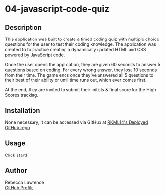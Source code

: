 # 04-javascript-code-quiz

## Description

This application was built to create a timed coding quiz with multiple choice questions for the user to test their coding knowledge.   The application was created to to practice creating a dynamically updated HTML and CSS powered by JavaScript code.  

Once the user opens the application, they are given 60 seconds to answer 5 questions based on coding.  For every wrong answer, they lose 10 seconds from their time. The game ends once they've answered all 5 questions to their best of their ability or until time runs out, which ever comes first.

At the end, they are invited to submit their initials & final score for the High Scores tracking. 



## Installation

None necessary, it can be accessed via GitHub at [RKML14's Deployed GitHub repo](https://rkml14.github.io/04-javascript-code-quiz/)

## Usage

Click start! 



## Author

Rebecca Lawrence  
[GitHub Profile](https://github.com/rkml14/04-javascript-code-quiz)
